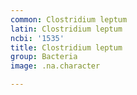 ```yaml
---
common: Clostridium leptum
latin: Clostridium leptum
ncbi: '1535'
title: Clostridium leptum
group: Bacteria
image: .na.character

---
```


